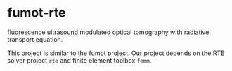# fumot-rte
fluorescence ultrasound modulated optical tomography with radiative transport equation.

This project is similar to the fumot project. Our project depends on the RTE solver project ``rte`` and finite element toolbox ``femm``.
